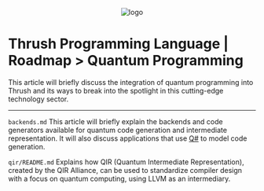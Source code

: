 <p align="center">
  <img src= "https://github.com/thrushlang/thrushc/blob/master/assets/thrushlang-v1.5.png" alt= "logo" style= "width: 2hv; height: 2hv;"> </img>
</p>

# Thrush Programming Language | Roadmap > Quantum Programming

This article will briefly discuss the integration of quantum programming into Thrush and its ways to break into the spotlight in this cutting-edge technology sector.

------------------

``backends.md`` This article will briefly explain the backends and code generators available for quantum code generation and intermediate representation. It will also discuss applications that use [Q#](https://github.com/microsoft/qsharp) to model code generation. 

``qir/README.md`` Explains how QIR (Quantum Intermediate Representation), created by the QIR Alliance, can be used to standardize compiler design with a focus on quantum computing, using LLVM as an intermediary.